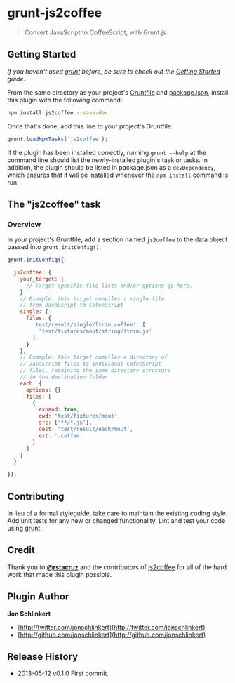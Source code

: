# grunt-js2coffee

> Convert JavaScript to CoffeeScript, with Grunt.js

## Getting Started
_If you haven't used [grunt][] before, be sure to check out the [Getting Started][] guide._

From the same directory as your project's [Gruntfile][Getting Started] and [package.json][], install this plugin with the following command:

```bash
npm install js2coffee --save-dev
```

Once that's done, add this line to your project's Gruntfile:

```js
grunt.loadNpmTasks('js2coffee');
```

If the plugin has been installed correctly, running `grunt --help` at the command line should list the newly-installed plugin's task or tasks. In addition, the plugin should be listed in package.json as a `devDependency`, which ensures that it will be installed whenever the `npm install` command is run.

[grunt]: http://gruntjs.com/
[Getting Started]: https://github.com/gruntjs/grunt/blob/devel/docs/getting_started.md
[package.json]: https://npmjs.org/doc/json.html

## The "js2coffee" task

### Overview
In your project's Gruntfile, add a section named `js2coffee` to the data object passed into `grunt.initConfig()`.

```js
grunt.initConfig({

  js2coffee: {
    your_target: {
      // Target-specific file lists and/or options go here.
    }
    // Example: this target compiles a single file
    // from JavaScript to CofeeScript
    single: {
      files: {
        'test/result/single/ltrim.coffee': [
          'test/fixtures/mout/string/ltrim.js'
        ]
      }
    },
    // Example: this target compiles a directory of
    // JavaScript files to individual CofeeScript
    // files, retaining the same directory structure
    // in the destination folder
    each: {
      options: {},
      files: [
        { 
          expand: true, 
          cwd: 'test/fixtures/mout', 
          src: ['**/*.js'], 
          dest: 'test/result/each/mout',
          ext: '.coffee'
        }
      ]
    }
  }

});
```

## Contributing
In lieu of a formal styleguide, take care to maintain the existing coding style. Add unit tests for any new or changed functionality. Lint and test your code using [grunt][].

## Credit

Thank you to **[@rstacruz](https://github.com/rstacruz)** and the contributors of [js2coffee](https://github.com/rstacruz/js2coffee) for all of the hard work that made this plugin possible.

## Plugin Author

**Jon Schlinkert**

+ [http://twitter.com/jonschlinkert](http://twitter.com/jonschlinkert)
+ [http://github.com/jonschlinkert](http://github.com/jonschlinkert)


## Release History
* 2013-05-12      v0.1.0      First commit.
